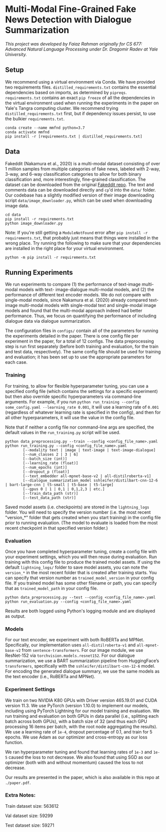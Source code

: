 # Multi-Modal Fine-Grained Fake News Detection with Dialogue Summarization

_This project was developed by Faiaz Rahman originally for CS 677: Advanced Natural Language Processing under Dr. Dragomir Radev at Yale University._

## Setup

We recommend using a virtual environment via Conda. We have provided two requirements files. `distilled_requirements.txt` contains the essential dependencies based on imports, as determined by `pipreqs`. `requirements.txt` contains an exact `pip freeze` of all the dependencies in the virtual environment used when running the experiments in the paper on Yale's Tangra computing cluster. We recommend trying `distilled_requirements.txt` first, but if dependency issues persist, to use the bulkier `requirements.txt`.

```
conda create --name mmfnd python=3.7
conda activate mmfnd
pip install -r [requirements.txt | distilled_requirements.txt]
```

## Data

Fakeddit (Nakamura et al., 2020) is a multi-modal dataset consisting of over 1 million samples from multiple categories of fake news, labeled with 2-way, 3-way, and 6-way classification categories to allow for both binary classification and, more interestingly, fine-grained classification. The dataset can be downloaded from the original [Fakeddit repo](https://github.com/entitize/Fakeddit). The text and comments data can be downloaded directly and `cp`'d into the `data/` folder. Our codebase has a slightly modified version of their image downloading script `data/image_downloader.py`, which can be used when downloading image data.

```
cd data
pip install -r requirements.txt
python image_downloader.py
```

Note: If you're still getting a `ModuleNotFound` error after `pip install -r requirements.txt`, that probably just means that things were installed in the wrong place. Try running the following to make sure that your dependencies are installed in the right place for your virtual environment.

```
python -m pip install -r requirements.txt
```

## Running Experiments

We run experiments to compare (1) the performance of text-image multi-modal models with text- image-dialogue multi-modal models, and (2) the performance of different text encoder models. We do not compare with single-modal models, since Nakamura et al. (2020) already compared text-image multi-modal models with single-modal text and single-modal image models and found that the multi-modal approach indeed had better performance. Thus, we focus on quantifying the performance of including dialogue data via dialogue summarization.

The configuration files in `configs/` contain all of the parameters for running the experiments detailed in the paper. There is one config file per experiment in the paper, for a total of 12 configs. The data preprocessing step is run first separately (before both training and evaluation, for the train and test data, respectively). The same config file should be used for training and evaluation; it has been set up to use the appropriate parameters for each case.

### Training

For training, to allow for flexible hyperparameter tuning, you can use a specified config file (which contains the settings for a specific experiment) but then also override specific hyperparameters via command-line arguments. For example, if you run `python run_training --config some_config.yaml --learning_rate 0.001`, it will use a learning rate of `0.001` (regardless of whatever learning rate is specified in the config), and then for all other hyperparameters, it will use the value in the config file.

Note that if neither a config file nor command-line args are specified, the default values in the `run_training.py` script will be used.

```
python data_preprocessing.py --train --config <config_file_name>.yaml
python run_training.py --config <config_file_name>.yaml
        [--modality text | image | text-image | text-image-dialogue]
        [--num_classes 2 | 3 | 6]
        [--batch_size (int)]
        [--learning_rate (float)]
        [--num_epochs (int)]
        [--dropout_p (float)]
        [--text_embedder all-mpnet-base-v2 | all-distilroberta-v1]
        [--dialogue_summarization_model sshleifer/distilbart-cnn-12-6 | bart-large-cnn | t5-small | t5-base | t5-large]
        [--gpus 0 | 1 | 0,1 | 0,1,2,3 | etc.]
        [--train_data_path (str)]
        [--test_data_path (str)]
```

Saved model assets (i.e. checkpoints) are stored in the `lightning_logs` folder. You will need to specify the version number (i.e. the most recent "version_*" folder that gets created when you start training) in the config file prior to running evaluation. (The model to evaluate is loaded from the most recent checkpoint in that specified version folder.)

### Evaluation

Once you have completed hyperparameter tuning, create a config file with your experiment settings, which you will then reuse during evaluation. Run training with this config file to produce the trained model assets. If using the default `lightning_logs/` folder to save model assets, you can note the `version_*` in the most recent folder that is created after training starts. You can specify that version number as `trained_model_version` in your config file. If you trained model has some other filename or path, you can specify that as `trained_model_path` in your config file.

```
python data_preprocessing.py --test --config <config_file_name>.yaml
python run_evaluation.py --config <config_file_name>.yaml
```

Results are both logged using Python's logging module and are displayed as output.

### Models

For our text encoder, we experiment with both RoBERTa and MPNet. Specifically, our implementation uses `all-distilroberta-v1` and `all-mpnet-base-v2` from `sentence-transformers`.
For our image module, we use ResNet-152 via `torchvision.models.resnet152`.
For our dialogue summarization, we use a BART summarization pipeline from HuggingFace’s `transformers`, specifically with the `sshleifer/distilbart-cnn-12-6` model. For encoding the generated dialogue summary, we use the same models as the text encoder (i.e., RoBERTa and MPNet).

### Experiment Settings

We train on two NVIDIA K80 GPUs with Driver version 465.19.01 and CUDA version 11.3. We use PyTorch (version 1.10.0) to implement our models, including using PyTorch Lightning for our model training and evaluation. We run training and evaluation on both GPUs in data parallel (i.e., splitting each batch across both GPUs), with a batch size of 32 (and thus each GPU processing 16 items per batch, with the root node aggregating the results). We use a learning rate of `1e-4`, dropout percentage of 0.1, and train for 5 epochs. We use Adam as our optimizer and cross-entropy as our loss function.

We ran hyperparameter tuning and found that learning rates of `1e-3` and `1e-5` caused the loss to not decrease. We also found that using SGD as our optimizer (both with and without momentum) caused the loss to not decrease.

Our results are presented in the paper, which is also available in this repo at `./paper.pdf`.

### Extra Notes: 

Train dataset size: 563612

Val dataset size: 59299

Test dataset size: 59271